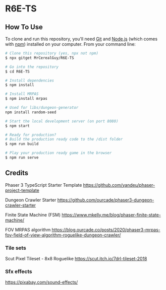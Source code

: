 # R6E-TS

## How To Use

To clone and run this repository, you'll need [Git](https://git-scm.com) and [Node.js](https://nodejs.org/en/download/) (which comes with [npm](http://npmjs.com)) installed on your computer. From your command line:

```bash
# Clone this repository (yes, npx not npm)
$ npx gitget MrCerealGuy/R6E-TS

# Go into the repository
$ cd R6E-TS

# Install dependencies
$ npm install

# Install MRPAS
$ npm install mrpas

# Used for libs/dungeon-generator
npm install random-seed

# Start the local development server (on port 8080)
$ npm start

# Ready for production?
# Build the production ready code to the /dist folder
$ npm run build

# Play your production ready game in the browser
$ npm run serve
```

## Credits

Phaser 3 TypeScript Starter Template
https://github.com/yandeu/phaser-project-template

Dungeon Crawler Starter
https://github.com/ourcade/phaser3-dungeon-crawler-starter

Finite State Machine (FSM)
https://www.mkelly.me/blog/phaser-finite-state-machine/

FOV MRPAS algorithm
https://blog.ourcade.co/posts/2020/phaser3-mrpas-fov-field-of-view-algorithm-roguelike-dungeon-crawler/

### Tile sets

Scut Pixel Tileset - 8x8 Roguelike
https://scut.itch.io/7drl-tileset-2018

### Sfx effects

https://pixabay.com/sound-effects/